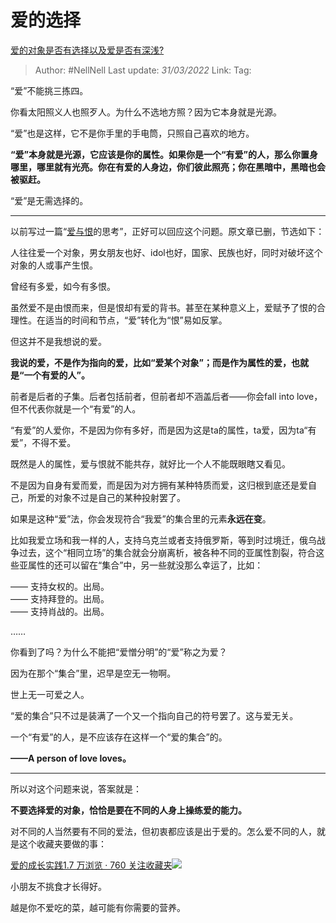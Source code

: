 # 爱的选择
[爱的对象是否有选择以及爱是否有深浅?](https://www.zhihu.com/question/524163583/answer/2407823439)

> Author: #NellNell 
> Last update: *31/03/2022* 
> Link:
> Tag: 

“爱”不能挑三拣四。

你看太阳照义人也照歹人。为什么不选地方照？因为它本身就是光源。

“爱”也是这样，它不是你手里的手电筒，只照自己喜欢的地方。

**“爱”本身就是光源，它应该是你的属性。如果你是一个“有爱”的人，那么你置身哪里，哪里就有光亮。你在有爱的人身边，你们彼此照亮；你在黑暗中，黑暗也会被驱赶。**

“爱”是无需选择的。

---

以前写过一篇“[爱与恨](https://www.zhihu.com/search?q=%E7%88%B1%E4%B8%8E%E6%81%A8&search_source=Entity&hybrid_search_source=Entity&hybrid_search_extra=%7B%22sourceType%22%3A%22answer%22%2C%22sourceId%22%3A2407823439%7D)的思考”，正好可以回应这个问题。原文章已删，节选如下：

  

  

人往往爱一个对象，男女朋友也好、idol也好，国家、民族也好，同时对破坏这个对象的人或事产生恨。

曾经有多爱，如今有多恨。

虽然爱不是由恨而来，但是恨却有爱的背书。甚至在某种意义上，爱赋予了恨的合理性。在适当的时间和节点，“爱”转化为“恨”易如反掌。

但这并不是我想说的爱。

**我说的爱，不是作为指向的爱，比如“爱某个对象”；而是作为属性的爱，也就是“一个有爱的人”。**

前者是后者的子集。后者包括前者，但前者却不涵盖后者——你会fall into love，但不代表你就是一个“有爱”的人。

“有爱”的人爱你，不是因为你有多好，而是因为这是ta的属性，ta爱，因为ta“有爱”，不得不爱。

既然是人的属性，爱与恨就不能共存，就好比一个人不能既眼瞎又看见。

不是因为自身有爱而爱，而是因为对方拥有某种特质而爱，这归根到底还是爱自己，所爱的对象不过是自己的某种投射罢了。

如果是这种“爱”法，你会发现符合“我爱”的集合里的元素**永远在变**。

比如我爱立场和我一样的人，支持乌克兰或者支持俄罗斯，等到时过境迁，俄乌战争过去，这个“相同立场”的集合就会分崩离析，被各种不同的亚属性割裂，符合这些亚属性的还可以留在“集合”中，另一些就没那么幸运了，比如：

—— 支持女权的。出局。  
—— 支持拜登的。出局。  
—— 支持肖战的。出局。

……

你看到了吗？为什么不能把“爱憎分明”的“爱”称之为爱？

因为在那个“集合”里，迟早是空无一物啊。

世上无一可爱之人。

“爱的集合”只不过是装满了一个又一个指向自己的符号罢了。这与爱无关。

一个“有爱”的人，是不应该存在这样一个“爱的集合”的。

**——A person of love loves。**

---

所以对这个问题来说，答案就是：

**不要选择爱的对象，恰恰是要在不同的人身上操练爱的能力。**

对不同的人当然要有不同的爱法，但初衷都应该是出于爱的。怎么爱不同的人，就是这个收藏夹要做的事：

[爱的成长实践1.7 万浏览 · 760 关注收藏夹![](https://pic2.zhimg.com/80/v2-b2918ef3f9c19572ba524ac59316a917_1440w.png)](https://www.zhihu.com/collection/569999776)

小朋友不挑食才长得好。

越是你不爱吃的菜，越可能有你需要的营养。